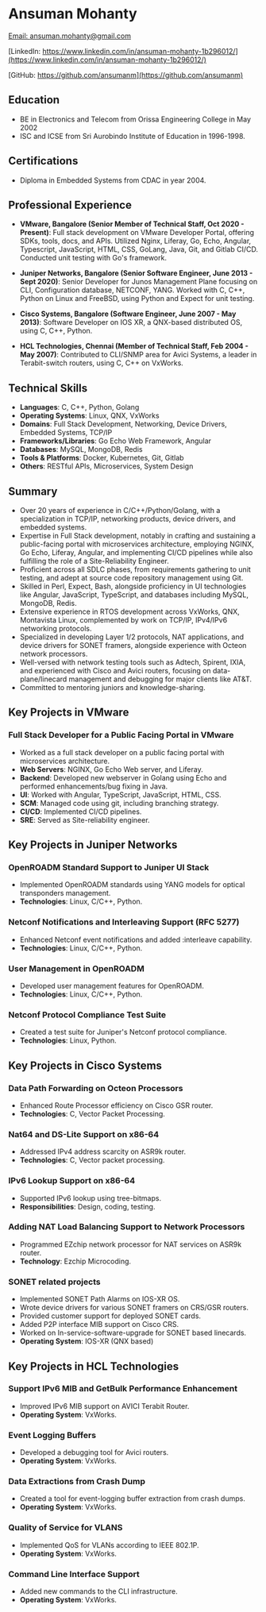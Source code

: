 # Ansuman Mohanty

[Email: ansuman.mohanty@gmail.com](mailto:ansuman.mohanty@gmail.com)

[LinkedIn: https://www.linkedin.com/in/ansuman-mohanty-1b296012/](https://www.linkedin.com/in/ansuman-mohanty-1b296012/)

[GitHub: https://github.com/ansumanm](https://github.com/ansumanm)

## Education

- BE in Electronics and Telecom from Orissa Engineering College in May 2002
- ISC and ICSE from Sri Aurobindo Institute of Education in 1996-1998.

## Certifications

- Diploma in Embedded Systems from CDAC in year 2004.

## Professional Experience

- **VMware, Bangalore (Senior Member of Technical Staff, Oct 2020 - Present)**: Full stack development on VMware Developer Portal, offering SDKs, tools, docs, and APIs. Utilized Nginx, Liferay, Go, Echo, Angular, Typescript, JavaScript, HTML, CSS, GoLang, Java, Git, and Gitlab CI/CD. Conducted unit testing with Go's framework.

- **Juniper Networks, Bangalore (Senior Software Engineer, June 2013 - Sept 2020)**: Senior Developer for Junos Management Plane focusing on CLI, Configuration database, NETCONF, YANG. Worked with C, C++, Python on Linux and FreeBSD, using Python and Expect for unit testing.

- **Cisco Systems, Bangalore (Software Engineer, June 2007 - May 2013)**: Software Developer on IOS XR, a QNX-based distributed OS, using C, C++, Python.

- **HCL Technologies, Chennai (Member of Technical Staff, Feb 2004 - May 2007)**: Contributed to CLI/SNMP area for Avici Systems, a leader in Terabit-switch routers, using C, C++ on VxWorks.

## Technical Skills

- **Languages**: C, C++, Python, Golang
- **Operating Systems**: Linux, QNX, VxWorks
- **Domains**: Full Stack Development, Networking, Device Drivers, Embedded Systems, TCP/IP
- **Frameworks/Libraries**: Go Echo Web Framework, Angular
- **Databases**: MySQL, MongoDB, Redis
- **Tools & Platforms**: Docker, Kubernetes, Git, Gitlab
- **Others**: RESTful APIs, Microservices, System Design

## Summary

- Over 20 years of experience in C/C++/Python/Golang, with a specialization in TCP/IP, networking products, device drivers, and embedded systems.
- Expertise in Full Stack development, notably in crafting and sustaining a public-facing portal with microservices architecture, employing NGINX, Go Echo, Liferay, Angular, and implementing CI/CD pipelines while also fulfilling the role of a Site-Reliability Engineer.
- Proficient across all SDLC phases, from requirements gathering to unit testing, and adept at source code repository management using Git.
- Skilled in Perl, Expect, Bash, alongside proficiency in UI technologies like Angular, JavaScript, TypeScript, and databases including MySQL, MongoDB, Redis.
- Extensive experience in RTOS development across VxWorks, QNX, Montavista Linux, complemented by work on TCP/IP, IPv4/IPv6 networking protocols.
- Specialized in developing Layer 1/2 protocols, NAT applications, and device drivers for SONET framers, alongside experience with Octeon network processors.
- Well-versed with network testing tools such as Adtech, Spirent, IXIA, and experienced with Cisco and Avici routers, focusing on data-plane/linecard management and debugging for major clients like AT&T.
- Committed to mentoring juniors and knowledge-sharing.

## Key Projects in VMware

### Full Stack Developer for a Public Facing Portal in VMware

- Worked as a full stack developer on a public facing portal with microservices architecture.
- **Web Servers**: NGINX, Go Echo Web server, and Liferay.
- **Backend**: Developed new webserver in Golang using Echo and performed enhancements/bug fixing in Java.
- **UI**: Worked with Angular, TypeScript, JavaScript, HTML, CSS.
- **SCM**: Managed code using git, including branching strategy.
- **CI/CD**: Implemented CI/CD pipelines.
- **SRE**: Served as Site-reliability engineer.

## Key Projects in Juniper Networks

### OpenROADM Standard Support to Juniper UI Stack

- Implemented OpenROADM standards using YANG models for optical transponders management.
- **Technologies**: Linux, C/C++, Python.

### Netconf Notifications and Interleaving Support (RFC 5277)

- Enhanced Netconf event notifications and added :interleave capability.
- **Technologies**: Linux, C/C++, Python.

### User Management in OpenROADM

- Developed user management features for OpenROADM.
- **Technologies**: Linux, C/C++, Python.

### Netconf Protocol Compliance Test Suite

- Created a test suite for Juniper's Netconf protocol compliance.
- **Technologies**: Linux, Python.

## Key Projects in Cisco Systems

### Data Path Forwarding on Octeon Processors

- Enhanced Route Processor efficiency on Cisco GSR router.
- **Technologies**: C, Vector Packet Processing.

### Nat64 and DS-Lite Support on x86-64

- Addressed IPv4 address scarcity on ASR9k router.
- **Technologies**: C, Vector packet processing.

### IPv6 Lookup Support on x86-64

- Supported IPv6 lookup using tree-bitmaps.
- **Responsibilities**: Design, coding, testing.

### Adding NAT Load Balancing Support to Network Processors

- Programmed EZchip network processor for NAT services on ASR9k router.
- **Technology**: Ezchip Microcoding.

### SONET related projects

- Implemented SONET Path Alarms on IOS-XR OS.
- Wrote device drivers for various SONET framers on CRS/GSR routers.
- Provided customer support for deployed SONET cards.
- Added P2P interface MIB support on Cisco CRS.
- Worked on In-service-software-upgrade for SONET based linecards.
- **Operating System**: IOS-XR (QNX based)

## Key Projects in HCL Technologies

### Support IPv6 MIB and GetBulk Performance Enhancement

- Improved IPv6 MIB support on AVICI Terabit Router.
- **Operating System**: VxWorks.

### Event Logging Buffers

- Developed a debugging tool for Avici routers.
- **Operating System**: VxWorks.

### Data Extractions from Crash Dump

- Created a tool for event-logging buffer extraction from crash dumps.
- **Operating System**: VxWorks.

### Quality of Service for VLANS

- Implemented QoS for VLANs according to IEEE 802.1P.
- **Operating System**: VxWorks.

### Command Line Interface Support

- Added new commands to the CLI infrastructure.
- **Operating System**: VxWorks.
